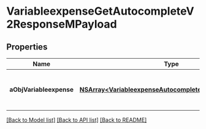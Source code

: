 # VariableexpenseGetAutocompleteV2ResponseMPayload

## Properties
Name | Type | Description | Notes
------------ | ------------- | ------------- | -------------
**aObjVariableexpense** | [**NSArray&lt;VariableexpenseAutocompleteElementResponse&gt;***](VariableexpenseAutocompleteElementResponse.md) | An array of Variableexpense autocomplete element response. | 

[[Back to Model list]](../README.md#documentation-for-models) [[Back to API list]](../README.md#documentation-for-api-endpoints) [[Back to README]](../README.md)


